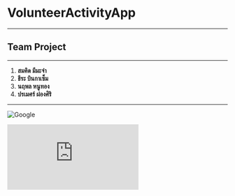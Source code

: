 # VolunteerActivityApp
---
## Team Project
---
1. **สมคิด  มีมะจ๋า**
2. **ธีระ  บินกาเซ็ม**
3. **นฤพล  หนูทอง**
4. **ปรเมศร์  ผ่องศิริ**
---
![Google ](https://www.google.co.th/images/branding/googlelogo/2x/googlelogo_color_272x92dp.png)

![NUXT](https://www.facebook.com/photo.php?fbid=1628686573834155&set=a.344902622212563.71554.100000784843979)
